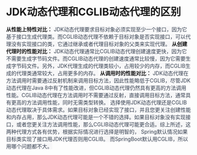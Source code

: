 # JDK动态代理和CGLIB动态代理的区别
**<font style="background-color:rgb(247, 247, 248);">从性能上特性对比：</font>**
<font style="color:rgb(55, 65, 81);background-color:rgb(247, 247, 248);">JDK动态代理要求目标对象必须实现至少一个接口，因为它基于接口生成代理类。而CGLIB动态代理不依赖于目标对象是否实现接口，可以代理没有实现接口的类，它通过继承或者代理目标对象的父类来实现代理。</font>
**<font style="background-color:rgb(247, 247, 248);">从创建代理时的性能对比：</font>**
<font style="color:rgb(55, 65, 81);background-color:rgb(247, 247, 248);">JDK动态代理通常比CGLIB动态代理创建速度更快，因为它不需要生成字节码文件。而CGLIB动态代理的创建速度通常比较慢，因为它需要生成字节码文件。另外，JDK代理生成的代理类较小，占用较少的内存，而CGLIB生成的代理类通常较大，占用更多的内存。</font>
**<font style="background-color:rgb(247, 247, 248);">从调用时的性能对比：</font>**
<font style="color:rgb(55, 65, 81);background-color:rgb(247, 247, 248);">JDK动态代理在方法调用时需要通过反射机制来调用目标方法，因此性能略低于CGLIB，尽管JDK动态代理在Java 8中有了性能改进，但CGLIB动态代理仍然具有更高的方法调用性能。CGLIB动态代理在方法调用时不需要通过反射，直接调用目标方法，通常具有更高的方法调用性能，同时无需类型转换。</font>
<font style="color:rgb(55, 65, 81);background-color:rgb(247, 247, 248);">选择使用JDK动态代理还是CGLIB动态代理取决于具体需求。如果目标对象已经实现了接口，并且您更关注创建性能和内存占用，那么JDK动态代理可能是一个不错的选择。如果目标对象没有实现接口，或者您更关注方法调用性能，那么CGLIB动态代理可能更合适。综上所述，这两种代理方式各有优势，根据实际情况进行选择是明智的，  Spring默认情况如果目标类实现了接口用JDK代理否则用CGLIB。  而SpringBoot默认用CGLIB，所以用哪个问题都不大。</font>
